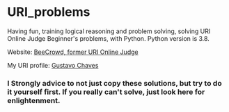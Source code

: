 # URI_problems

Having fun, training logical reasoning and problem solving, solving URI Online Judge Beginner's problems, with Python. Python version is 3.8.

Website: [BeeCrowd, former URI Online Judge](https://www.beecrowd.com.br/)

My URI profile: [Gustavo Chaves](https://www.beecrowd.com.br/judge/en/profile/360893)

### I Strongly advice to not just copy these solutions, but try to do it yourself first. If you really can't solve, just look here for enlightenment.
